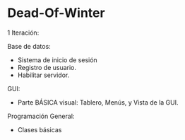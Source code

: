 # Dead-Of-Winter

1 Iteración:

Base de datos:

- Sistema de inicio de sesión
- Registro de usuario.
- Habilitar servidor.

GUI:

- Parte BÁSICA visual: Tablero, Menús, y Vista de la GUI.

Programación General:

- Clases básicas



